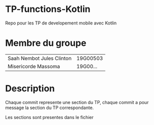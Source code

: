 # TP-functions-Kotlin
Repo pour les TP de developement mobile avec Kotlin

<h1>Membre du groupe</h1>
<table>
  <tr>
    <td>Saah Nembot Jules Clinton</td>
    <td>19G00503</td>
  </tr>
   <tr>
    <td>Misericorde Massoma</td>
    <td>19G00...</td>
  </tr>
</table>

<h1>Description</h1>
<p>Chaque commit represente une section du TP, chaque commit a pour message la section du TP correspondante.</p>
<p>Les sections sont presentes dans le fichier </p>


